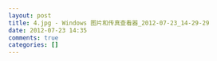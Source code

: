 ```yaml
---
layout: post
title: 4.jpg - Windows 图片和传真查看器_2012-07-23_14-29-29
date: 2012-07-23 14:35
comments: true
categories: []
---
```


